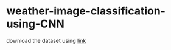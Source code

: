 # weather-image-classification-using-CNN

download the dataset using [link](https://www.kaggle.com/datasets/pratik2901/multiclass-weather-dataset)
